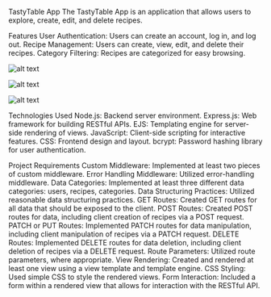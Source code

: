 TastyTable App
The TastyTable App is an application  that allows users to explore, create, edit, and delete recipes. 

Features
User Authentication: Users can create an account, log in, and log out.
Recipe Management: Users can create, view, edit, and delete their recipes.
Category Filtering: Recipes are categorized for easy browsing.

![alt text](image-2.png)

![alt text](image-1.png)

![alt text](image.png)

Technologies Used
Node.js: Backend server environment.
Express.js: Web framework for building RESTful APIs.
EJS: Templating engine for server-side rendering of views.
JavaScript: Client-side scripting for interactive features.
CSS: Frontend design and layout.
bcrypt: Password hashing library for user authentication.

Project Requirements
Custom Middleware:
Implemented at least two pieces of custom middleware.
Error Handling Middleware:
Utilized error-handling middleware.
Data Categories:
Implemented at least three different data categories: users, recipes, categories.
Data Structuring Practices:
Utilized reasonable data structuring practices.
GET Routes:
Created GET routes for all data that should be exposed to the client.
POST Routes:
Created POST routes for data, including client creation of recipes via a POST request.
PATCH or PUT Routes:
Implemented PATCH routes for data manipulation, including client manipulation of recipes via a PATCH request.
DELETE Routes:
Implemented DELETE routes for data deletion, including client deletion of recipes via a DELETE request.
Route Parameters:
Utilized route parameters, where appropriate.
View Rendering:
Created and rendered at least one view using a view template and template engine.
CSS Styling:
Used simple CSS to style the rendered views.
Form Interaction:
Included a form within a rendered view that allows for interaction with the RESTful API.
